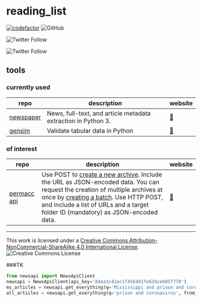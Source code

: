 # reading_list

[![codefactor](https://www.codefactor.io/repository/github/bfeldman89/reading_list/badge?style=plastic)](https://www.codefactor.io/repository/github/bfeldman89/reading_list)
![GitHub](https://img.shields.io/github/license/bfeldman89/reading_list?style=plastic)

![Twitter Follow](https://img.shields.io/twitter/follow/botfeldman89?style=social)

![Twitter Follow](https://img.shields.io/twitter/follow/bfeldman89?style=social)

## tools

### currently used
repo|description|website
---|---|---
[newspaper](https://github.com/atlanhq/camelot)|News, full-text, and article metadata extraction in Python 3.|[:link:](https://newspaper.readthedocs.io/en/latest/)
[gensim](https://github.com/frictionlessdata/goodtables-py)|Validate tabular data in Python|[:link:](https://frictionlessdata.io/)

### of interest

repo|description|website
---|---|---
[permacc api](https://github.com/harvard-lil/perma)|Use POST to [create a new archive](https://perma.cc/docs/developer#create-an-archive). Include the URL as JSON-encoded data. You can request the creation of multiple archives at once by [creating a batch](https://perma.cc/docs/developer#batches). Use HTTP POST, and include a list of URLs and a target folder ID (mandatory) as JSON-encoded data.|[:link:](https://perma.cc/settings/profile)

___
This work is licensed under a [Creative Commons Attribution-NonCommercial-ShareAlike 4.0 International License](http://creativecommons.org/licenses/by-nc-sa/4.0/).
![Creative Commons License](https://i.creativecommons.org/l/by-nc-sa/4.0/88x31.png)


###TK

```python
from newsapi import NewsApiClient
newsapi = NewsApiClient(api_key='84ea3c42ac1f456491fe62dce605f770')
ms_articles = newsapi.get_everything(q='Mississippi and prison and coronavirus', from_param='2020-05-09', language='en')
all_articles = newsapi.get_everything(q='prison and coronavirus', from_param='2020-05-09', language='en')
```
